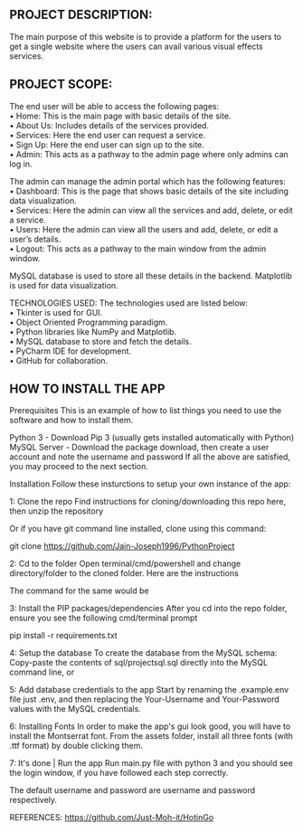 ## PROJECT DESCRIPTION:
The main purpose of this website is to provide a platform for the users to get a single website where the users can avail
various visual effects services.

## PROJECT SCOPE:
The end user will be able to access the following pages:\
• Home: This is the main page with basic details of the site.\
• About Us: Includes details of the services provided.\
• Services: Here the end user can request a service.\
• Sign Up: Here the end user can sign up to the site.\
• Admin: This acts as a pathway to the admin page where only admins can log in.

The admin can manage the admin portal which has the following features:\
• Dashboard: This is the page that shows basic details of the site including data visualization.\
• Services: Here the admin can view all the services and add, delete, or edit a service.\
• Users: Here the admin can view all the users and add, delete, or edit a user’s details.\
• Logout: This acts as a pathway to the main window from the admin window.

MySQL database is used to store all these details in the backend.
Matplotlib is used for data visualization.

TECHNOLOGIES USED:
The technologies used are listed below:\
• Tkinter is used for GUI.\
• Object Oriented Programming paradigm.\
• Python libraries like NumPy and Matplotlib.\
• MySQL database to store and fetch the details.\
• PyCharm IDE for development.\
• GitHub for collaboration.


## HOW TO INSTALL THE APP 

Prerequisites
This is an example of how to list things you need to use the software and how to install them.

Python 3 - Download 
Pip 3 (usually gets installed automatically with Python)
MySQL Server - Download the package download, then create a user account and note the username and password
If all the above are satisfied, you may proceed to the next section.

Installation
Follow these insturctions to setup your own instance of the app:


1: Clone the repo
Find instructions for cloning/downloading this repo here, then unzip the repository

Or if you have git command line installed, clone using this command:

git clone https://github.com/Jain-Joseph1996/PythonProject

2: Cd to the folder
Open terminal/cmd/powershell and change directory/folder to the cloned folder. Here are the instructions

The command for the same would be

3: Install the PIP packages/dependencies
After you cd into the repo folder, ensure you see the following cmd/terminal prompt

pip install -r requirements.txt

4: Setup the database
To create the database from the MySQL schema:
Copy-paste the contents of sql/projectsql.sql directly into the MySQL command line, or


5: Add database credentials to the app
Start by renaming the .example.env file just .env, and then replacing the Your-Username and Your-Password values with the MySQL credentials.

6: Installing Fonts
In order to make the app's gui look good, you will have to install the Montserrat font. From the assets folder, install all three fonts (with .ttf format) by double clicking them.

7: It's done  | Run the app
Run main.py file with python 3 and you should see the login window, if you have followed each step correctly.

The default username and password are username and password respectively.

REFERENCES:
https://github.com/Just-Moh-it/HotinGo



